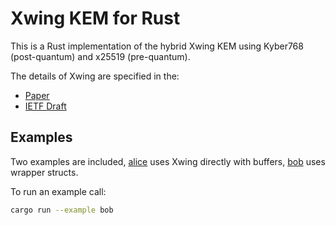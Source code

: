 # Xwing KEM for Rust

This is a Rust implementation of the hybrid Xwing KEM using Kyber768 (post-quantum) and x25519 (pre-quantum).

The details of Xwing are specified in the:

* [Paper](https://eprint.iacr.org/2024/039)
* [IETF Draft](https://datatracker.ietf.org/doc/draft-connolly-cfrg-xwing-kem/)

## Examples
Two examples are included, [alice](examples/alice.rs) uses Xwing directly with buffers, [bob](examples/bob.rs) uses wrapper structs.

To run an example call:

```sh
cargo run --example bob
```